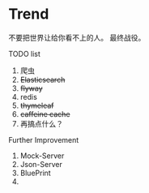# Trend

不要把世界让给你看不上的人。 最终战役。 

TODO  list
1. 爬虫  
2. ~~Elasticsearch~~  
3. ~~flyway~~
4. redis 
5. ~~thymeleaf~~
6. ~~caffeine cache~~
7. 再搞点什么？

Further Improvement  
1. Mock-Server
2. Json-Server
3. BluePrint
4. 